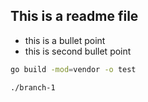 ## This is a readme file

- this is a bullet point
- this is second bullet point

```bash
go build -mod=vendor -o test

./branch-1
```


